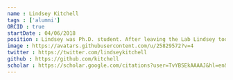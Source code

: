 ```yaml
---
name : Lindsey Kitchell
tags : ['alumni']
ORCID : true
startDate : 04/06/2018
position : Lindsey was Ph.D. student. After leaving the Lab Lindsey took on a position as Senior Professional Scientist at Johns Hopkins University's Applied Physics Laboratory
image : https://avatars.githubusercontent.com/u/25829572?v=4
twitter : https://twitter.com/lindseykitchell
github : https://github.com/kitchell
scholar : https://scholar.google.com/citations?user=TvYBSEkAAAAJ&hl=en&oi=ao
---
```

